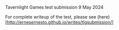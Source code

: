 Tavernlight Games test submission 9 May 2024

For complete writeup of the test, please see (here)[http://ernesernesto.github.io/writes/tlgsubmission/]

